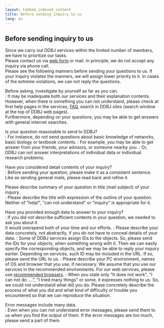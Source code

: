 ```yaml
---
layout: tabbed_indexed_content
title: Before sending inquiry to us
lang: en
---
```


## Before sending inquiry to us

Since we carry out DDBJ services within the limited number of members, we have to prioritize our tasks.  
Please contact us via [web form](/contact-ddbj-e.html#to-ddbj) or mail. 
In principle, we do not accept any inquiry via phone call.  
Please see the following manners before sending your questions to us. If your inquiry violates the manners, we will assign lower priority to it.
In cases of the extreme violations, we can not reply the questions.

Before asking, investigate by yourself as far as you can.  
: It may be inadequate both our services and their explanation
contents. However, when there is something you can not understand,
please check at first help pages in the services,
[FAQ](/faq/en/index-e.html), search in DDBJ sites (search window at
the top of DDBJ web pages).  
Furthermore, depending on your questions, you may be able to get
answers with general internet searches.

Is your question reasonable to send to DDBJ?  
: For instance, do not send questions about basic knowledge of
networks, basic biology or textbook contents.
: For example, you may be able to get answer from your friends, your advisors, or someone nearby you.
: Or, DDBJ can not answer interpretations of individual data or
individual research problems.

Have you considered detail contents of your inquiry?  
: Before sending your question, please make it as a consistent
sentence.  
Like as sending general mails, please read back and refine it.

Please describe summary of your question in title (mail subject) of your inquiry.  
: Please describe the title with expression of the outline of your question. Neither of "help!", "can not understand" or "inquiry" is
appropriate for it.

Have you provided enough data to answer to your inquiry?  
: If you did not describe sufficient contents in your question, we needed to ask you about it.  
It would overspend both of your time and our efforts.
: Please describe your data concretely, not abstractly, if you do not have to conceal details of your data.
: Some of DDBJ services assign IDs to the objects. So, please send the IDs for your objects, when something wrong with it. Then we can easily specify the corresponding objects, and we may be able to reply your inquiry earlier. Depending on services, such ID may be included in the URL. If so, please send the URL to us.
: Please describe your PC environment, names of OS and browser that you use, if necessary. We assume that you use our services in the recommended environments. For our web services, please use [recommended browsers](/faq/en/recommended-os-browser.html).
: When you state only "It does not work", "I can not do ....", "I tried many things" or some, it expresses nothing to us. So, we could not understand what did you do. Please concretely describe the process of what you did and what kind of difficulty or trouble you encountered so that we can reproduce the situation.

Error messages include many data.  
: Even when you can not understand error messages, please send them to us when you find the output of them. If the error messages are too much, please send a part of them.
